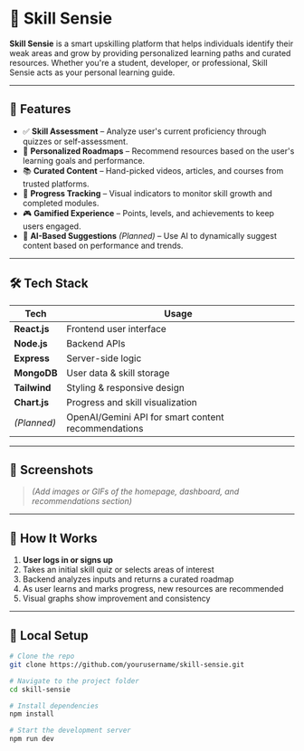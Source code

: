# 🧠 Skill Sensie

**Skill Sensie** is a smart upskilling platform that helps individuals identify their weak areas and grow by providing personalized learning paths and curated resources. Whether you're a student, developer, or professional, Skill Sensie acts as your personal learning guide.

---

## 🚀 Features

- ✅ **Skill Assessment** – Analyze user's current proficiency through quizzes or self-assessment.
- 🎯 **Personalized Roadmaps** – Recommend resources based on the user's learning goals and performance.
- 📚 **Curated Content** – Hand-picked videos, articles, and courses from trusted platforms.
- 🧩 **Progress Tracking** – Visual indicators to monitor skill growth and completed modules.
- 🎮 **Gamified Experience** – Points, levels, and achievements to keep users engaged.
- 🧠 **AI-Based Suggestions** *(Planned)* – Use AI to dynamically suggest content based on performance and trends.

---

## 🛠 Tech Stack

| Tech         | Usage                          |
|--------------|--------------------------------|
| **React.js** | Frontend user interface        |
| **Node.js**  | Backend APIs                   |
| **Express**  | Server-side logic              |
| **MongoDB**  | User data & skill storage      |
| **Tailwind** | Styling & responsive design    |
| **Chart.js** | Progress and skill visualization |
| *(Planned)*  | OpenAI/Gemini API for smart content recommendations |

---

## 📸 Screenshots

> *(Add images or GIFs of the homepage, dashboard, and recommendations section)*

---

## 🌱 How It Works

1. **User logs in or signs up**
2. Takes an initial skill quiz or selects areas of interest
3. Backend analyzes inputs and returns a curated roadmap
4. As user learns and marks progress, new resources are recommended
5. Visual graphs show improvement and consistency

---

## 🧪 Local Setup

```bash
# Clone the repo
git clone https://github.com/yourusername/skill-sensie.git

# Navigate to the project folder
cd skill-sensie

# Install dependencies
npm install

# Start the development server
npm run dev
